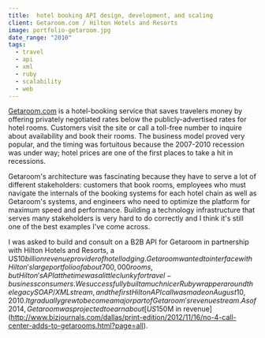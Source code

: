 ```yaml
---
title:  hotel booking API design, development, and scaling
client: Getaroom.com / Hilton Hotels and Resorts
image: portfolio-getaroom.jpg
date_range: "2010"
tags:
  - travel
  - api
  - xml
  - ruby
  - scalability
  - web
---
```


[Getaroom.com](http://getaroom.com) is a hotel-booking service that saves travelers money by offering privately negotiated rates below the publicly-advertised rates for hotel rooms. Customers visit the site or call a toll-free number to inquire about availability and book their rooms. The business model proved very popular, and the timing was fortuitous because the 2007-2010 recession was under way; hotel prices are one of the first places to take a hit in recessions.

Getaroom's architecture was fascinating because they have to serve a lot of different stakeholders: customers that book rooms, employees who must navigate the internals of the booking systems for each hotel chain as well as Getaroom's systems, and engineers who need to optimize the platform for maximum speed and performance. Building a technology infrastructure that serves many stakeholders is very hard to do correctly and I think it's still one of the best examples I've come across.

I was asked to build and consult on a B2B API for Getaroom in partnership with Hilton Hotels and Resorts, a US$10 billion revenue provider of hotel lodging. Getaroom wanted to interface with Hilton's large portfolio of about 700,000 rooms, but Hilton's API at the time was a little clunky for travel-business consumers. We successfully built a much nicer Ruby wrapper around the legacy SOAP/XML stream, and the first Hilton API call was made on August 10, 2010. It gradually grew to become a major part of Getaroom's revenue stream. As of 2014, Getaroom was projected to earn about [US$150M in revenue](http://www.bizjournals.com/dallas/print-edition/2012/11/16/no-4-call-center-adds-to-getarooms.html?page=all).